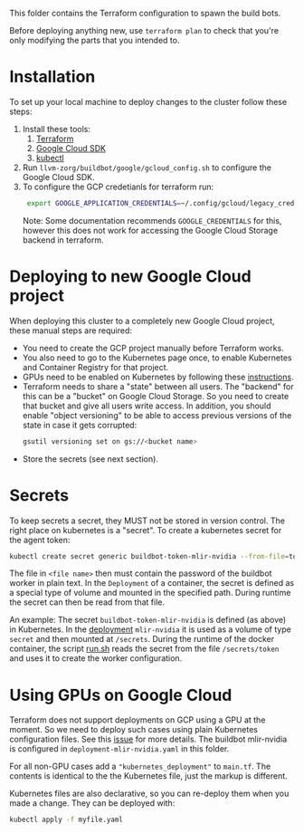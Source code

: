 This folder contains the Terraform configuration to spawn the build bots.

Before deploying anything new, use `terraform plan` to check that you're only 
modifying the parts that you intended to.


# Installation

To set up your local machine to deploy changes to the cluster follow these 
steps:

1. Install these tools:
    1. [Terraform](https://learn.hashicorp.com/terraform/getting-started/install.html)
    1. [Google Cloud SDK](https://cloud.google.com/sdk/install)
    1. [kubectl](https://kubernetes.io/docs/tasks/tools/install-kubectl/)
1. Run `llvm-zorg/buildbot/google/gcloud_config.sh` to configure the Google
   Cloud SDK.
1. To configure the GCP credetianls for terraform run: 
   ```bash
    export GOOGLE_APPLICATION_CREDENTIALS=~/.config/gcloud/legacy_credentials/<your email>/adc.json
    ```
    Note: Some documentation recommends `GOOGLE_CREDENTIALS` for this, however
    this does not work for accessing the Google Cloud Storage backend in 
    terraform.

# Deploying to new Google Cloud project

When deploying this cluster to a completely new Google Cloud project, these 
manual steps are required:

* You need to create the GCP project manually before Terraform works.
* You also need to go to the Kubernetes page once, to enable Kubernetes and 
  Container Registry for that project.
* GPUs need to be enabled on Kubernetes by following these
[instructions](https://cloud.google.com/kubernetes-engine/docs/how-to/gpus#installing_drivers).
* Terraform needs to share a "state" between all users. The "backend" for this
  can be a "bucket" on Google Cloud Storage. So you need to create that bucket
  and give all users write access. In addition, you should enable "object
  versioning" to be able to access previous versions of the state in case it
  gets corrupted: 
  ```bash
  gsutil versioning set on gs://<bucket name>
  ````
* Store the secrets (see next section).


# Secrets

To keep secrets a secret, they MUST not be stored in version control. The right
place on kubernetes is a "secret". To create a kubernetes secret for the agent
token: 
```bash
kubectl create secret generic buildbot-token-mlir-nvidia --from-file=token=<file name>
```
The file in `<file name>` then must contain the password of the buildbot worker
in plain text. In the `Deployment` of a container, the secret is defined as a 
special type of volume and mounted in the specified path. During runtime the 
secret can then be read from that file.

An example:
The secret `buildbot-token-mlir-nvidia` is defined (as above) in Kubernetes. 
In the [deployment](buildbot/google/terraform/main.tf) `mlir-nvidia` it is 
used as a volume of type `secret` and then mounted at `/secrets`. During the 
runtime of the docker container, the script 
[run.sh](../docker/buildbot-mlir-nvidia/run.sh) reads the secret from the file
`/secrets/token` and uses it to create the worker configuration.


# Using GPUs on Google Cloud

Terraform does not support deployments on GCP using a GPU at the moment.
So we need to deploy such cases using plain Kubernetes configuration files.
See this [issue](https://github.com/terraform-providers/terraform-provider-kubernetes/issues/149) 
for more details.
The buildbot mlir-nvidia is configured in `deployment-mlir-nvidia.yaml` in this
folder. 

For all non-GPU cases add a `"kubernetes_deployment"` to `main.tf`. 
The contents is identical to the the Kubernetes file, just the markup is 
different.

Kubernetes files are also declarative, so you can re-deploy them when you made
a change. They can be deployed with:
```bash
kubectl apply -f myfile.yaml
```
